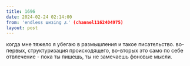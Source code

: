 ```yaml
---
title: 1696
date: 2024-02-24 02:14:00
from: 'endless шизing ⍼' (channel1162404975)
layout: post
---
```


когда мне тяжело я убегаю в размышления и такое писательство. во-первых, структуризация происходящего, во-вторых это само по себе отвлечение - пока ты пишешь, ты не замечаешь фоновые мысли.
